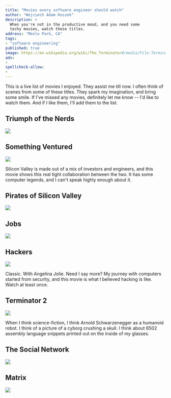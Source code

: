 ```yaml
---
title: "Movies every software engineer should watch"
author: "Wojciech Adam Koszek"
description: >
  When you're not in the productive mood, and you need some
  techy movies, watch these titles.
address: "Menlo Park, CA"
tags:
- "software engineering"
published: true
image: https://en.wikipedia.org/wiki/The_Terminator#/media/File:Terminator1984movieposter.jpg
ads:
-
spellcheck-allow:
-
---
```


This is a live list of movies I enjoyed. They assist
me till now. I often think of scenes from some of these titles.
They spark my imagination, and bring some smile.
If I've missed any movies, definitely let me know -- I'd like to
watch them. And if I like them, I'll add them to the list.

## Triumph of the Nerds

<a href="https://www.amazon.com/Riding-the-Bear/dp/B01N6AJPQA/ref=as_li_ss_il?s=instant-video&ie=UTF8&qid=1489978286&sr=1-1&keywords=The+Triumph+of+the+Nerds&linkCode=li2&tag=wkoszek08-20&linkId=270c3ffee65cb42a91b011b40dfffc08" target="_blank"><img border="0" src="//ws-na.amazon-adsystem.com/widgets/q?_encoding=UTF8&ASIN=B01N6AJPQA&Format=_SL160_&ID=AsinImage&MarketPlace=US&ServiceVersion=20070822&WS=1&tag=wkoszek08-20" ></a><img src="https://ir-na.amazon-adsystem.com/e/ir?t=wkoszek08-20&l=li2&o=1&a=B01N6AJPQA" width="1" height="1" border="0" alt="" style="border:none !important; margin:0px !important;" />

## Something Ventured

<a href="https://www.amazon.com/Something-Ventured-Nolan-Bushnell/dp/B00WJT5ZBE/ref=as_li_ss_il?s=instant-video&ie=UTF8&qid=1489976556&sr=1-1&keywords=something+ventured&linkCode=li2&tag=wkoszek08-20&linkId=7bb336ee8d1789529454a5a10de5111a" target="_blank"><img border="0" src="//ws-na.amazon-adsystem.com/widgets/q?_encoding=UTF8&ASIN=B00WJT5ZBE&Format=_SL160_&ID=AsinImage&MarketPlace=US&ServiceVersion=20070822&WS=1&tag=wkoszek08-20" ></a><img src="https://ir-na.amazon-adsystem.com/e/ir?t=wkoszek08-20&l=li2&o=1&a=B00WJT5ZBE" width="1" height="1" border="0" alt="" style="border:none !important; margin:0px !important;" />

Silicon Valley is made out of a mix of investors and engineers, and this
movie shows this real tight collaboration between the two. It has some
computer legends, and I can't speak highly enough about it.

## Pirates of Silicon Valley

<a href="https://www.amazon.com/Pirates-Silicon-Valley-Noah-Wyle/dp/B0009NSCS0/ref=as_li_ss_il?_encoding=UTF8&psc=1&refRID=8GCMZ6H1MD34RED8V71P&linkCode=li2&tag=wkoszek08-20&linkId=f4f98ec46c1d330c62d81761b09945eb" target="_blank"><img border="0" src="//ws-na.amazon-adsystem.com/widgets/q?_encoding=UTF8&ASIN=B0009NSCS0&Format=_SL160_&ID=AsinImage&MarketPlace=US&ServiceVersion=20070822&WS=1&tag=wkoszek08-20" ></a><img src="https://ir-na.amazon-adsystem.com/e/ir?t=wkoszek08-20&l=li2&o=1&a=B0009NSCS0" width="1" height="1" border="0" alt="" style="border:none !important; margin:0px !important;" />


## Jobs

<a href="https://www.amazon.com/JOBS-Blu-ray-DVD-Digital-UltraViolet/dp/B00BEIYLAW/ref=as_li_ss_il?_encoding=UTF8&pd_rd_i=B00BEIYLAW&pd_rd_r=BSVNM28G5HGA2AFCS5WV&pd_rd_w=heczN&pd_rd_wg=KouOy&psc=1&refRID=BSVNM28G5HGA2AFCS5WV&linkCode=li2&tag=wkoszek08-20&linkId=540760151fe82c3b810ffd3f35bf1c91" target="_blank"><img border="0" src="//ws-na.amazon-adsystem.com/widgets/q?_encoding=UTF8&ASIN=B00BEIYLAW&Format=_SL160_&ID=AsinImage&MarketPlace=US&ServiceVersion=20070822&WS=1&tag=wkoszek08-20" ></a><img src="https://ir-na.amazon-adsystem.com/e/ir?t=wkoszek08-20&l=li2&o=1&a=B00BEIYLAW" width="1" height="1" border="0" alt="" style="border:none !important; margin:0px !important;" />

## Hackers

<a href="https://www.amazon.com/Hackers-Jonny-Lee-Miller/dp/6305047456/ref=as_li_ss_il?ie=UTF8&linkCode=li2&tag=wkoszek08-20&linkId=72f64c2f914a0d940b5110f2136e3251" target="_blank"><img border="0" src="//ws-na.amazon-adsystem.com/widgets/q?_encoding=UTF8&ASIN=6305047456&Format=_SL160_&ID=AsinImage&MarketPlace=US&ServiceVersion=20070822&WS=1&tag=wkoszek08-20" ></a><img src="https://ir-na.amazon-adsystem.com/e/ir?t=wkoszek08-20&l=li2&o=1&a=6305047456" width="1" height="1" border="0" alt="" style="border:none !important; margin:0px !important;" />

Classic. With Angelina Jolie. Need I say more? My journey with computers
started from security, and this movie is what I believed hacking is like. 
Watch at least once.

## Terminator 2

<a href="https://www.amazon.com/Terminator-2-Judgment-Arnold-Schwarzenegger/dp/B000JNN0SM/ref=as_li_ss_il?s=movies-tv&ie=UTF8&qid=1489976382&sr=1-1&keywords=terminator+2&linkCode=li2&tag=wkoszek08-20&linkId=f954637e6cd44dc4e389bbc4d8afe329" target="_blank"><img border="0" src="//ws-na.amazon-adsystem.com/widgets/q?_encoding=UTF8&ASIN=B000JNN0SM&Format=_SL160_&ID=AsinImage&MarketPlace=US&ServiceVersion=20070822&WS=1&tag=wkoszek08-20" ></a><img src="https://ir-na.amazon-adsystem.com/e/ir?t=wkoszek08-20&l=li2&o=1&a=B000JNN0SM" width="1" height="1" border="0" alt="" style="border:none !important; margin:0px !important;" />

When I think science-fiction, I think Arnold Schwarzenegger as a humanoid robot. I
think of a picture of a cyborg crushing a skull. I think about 6502 assembly
language snippets printed out on the inside of my glasses.


## The Social Network

<a href="https://www.amazon.com/Social-Network-Two-Disc-Collectors/dp/B0034G4P7G/ref=as_li_ss_il?ie=UTF8&linkCode=li2&tag=wkoszek08-20&linkId=3c51c50d8affe429dc2e135be82fefd6" target="_blank"><img border="0" src="//ws-na.amazon-adsystem.com/widgets/q?_encoding=UTF8&ASIN=B0034G4P7G&Format=_SL160_&ID=AsinImage&MarketPlace=US&ServiceVersion=20070822&WS=1&tag=wkoszek08-20" ></a><img src="https://ir-na.amazon-adsystem.com/e/ir?t=wkoszek08-20&l=li2&o=1&a=B0034G4P7G" width="1" height="1" border="0" alt="" style="border:none !important; margin:0px !important;" />


## Matrix

<a href="https://www.amazon.com/Matrix-Keanu-Reeves/dp/B000HAB4KS/ref=as_li_ss_il?s=instant-video&ie=UTF8&qid=1489978381&sr=1-1&keywords=the+matrix&linkCode=li2&tag=wkoszek08-20&linkId=884c478794eefe8ca533b552bdebda88" target="_blank"><img border="0" src="//ws-na.amazon-adsystem.com/widgets/q?_encoding=UTF8&ASIN=B000HAB4KS&Format=_SL160_&ID=AsinImage&MarketPlace=US&ServiceVersion=20070822&WS=1&tag=wkoszek08-20" ></a><img src="https://ir-na.amazon-adsystem.com/e/ir?t=wkoszek08-20&l=li2&o=1&a=B000HAB4KS" width="1" height="1" border="0" alt="" style="border:none !important; margin:0px !important;" />

